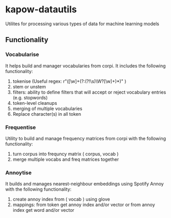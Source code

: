 # kapow-datautils
Utilites for processing various types of data for machine learning models


## Functionality

### Vocabularise

It helps build and manager vocabularies from corpi. It includes the following functionality:

1. tokenise (Useful regex: r"([\w]+(?:(?!\s)\W?[\w]+)*)" )
2. stem or unstem
3. filters: ability to define filters that will accept or reject vocabulary entries (e.g. stopwords)	
4. token-level cleanups
5. merging of multiple vocabularies
6. Replace character(s) in all token


### Frequentise

Utility to build and manage frequency matrices from corpi with the following functionality:

1. turn corpus into frequncy matrix ( corpus, vocab )
2. merge multiple vocabs and freq matrices together


### Annoytise

It builds and manages nearest-neighbour embeddings using Spotify Annoy with the following functionality:

1. create annoy index from ( vocab ) using glove
2. mappings: from token get annoy index and/or vector or from annoy index get word and/or vector

